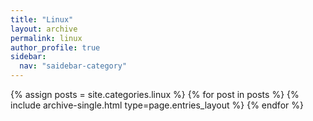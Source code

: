 ```yaml
---
title: "Linux"
layout: archive
permalink: linux
author_profile: true
sidebar:
  nav: "saidebar-category"
---
```


{% assign posts = site.categories.linux %}
{% for post in posts %} {% include archive-single.html type=page.entries_layout %} {% endfor %}